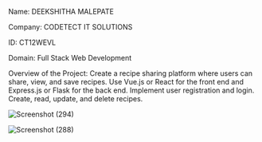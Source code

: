 Name: DEEKSHITHA MALEPATE

Company: CODETECT IT SOLUTIONS

ID: CT12WEVL

Domain: Full Stack Web Development

Overview of the Project: Create a recipe sharing platform where users can share, view, and save recipes. Use Vue.js or React for the front end and Express.js or Flask for the back end. Implement user registration and login. Create, read, update, and delete recipes.

![Screenshot (294)](https://github.com/user-attachments/assets/a3b39034-722e-44d9-ab4e-4a81469ff736)

![Screenshot (288)](https://github.com/user-attachments/assets/62444f31-7875-4bf5-899c-810e67cd9fb4)

